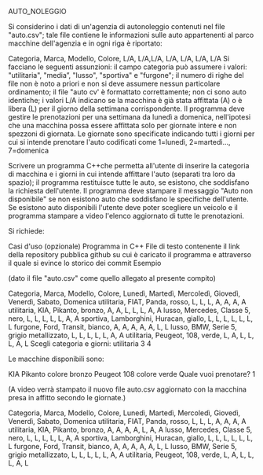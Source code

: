 AUTO_NOLEGGIO

Si considerino i dati di un'agenzia di autonoleggio contenuti nel file "auto.csv"; tale file contiene le informazioni sulle auto appartenenti al parco macchine dell'agenzia e in ogni riga è riportato:

Categoria, Marca, Modello, Colore, L/A, L/A,L/A, L/A, L/A, L/A, L/A Si facciano le seguenti assunzioni: il campo categoria può assumere i valori: "utilitaria", "media”, "lusso", "sportiva" e "furgone"; il numero di righe del file non è noto a priori e non si deve assumere nessun particolare ordinamento; il file "auto cv' è formattato correttamente; non ci sono auto identiche; i valori L/A indicano se la macchina è già stata affittata (A) o è libera (L) per il giorno della settimana corrispondente. Il programma deve gestire le prenotazioni per una settimana da lunedì a domenica, nell'ipotesi che una macchina possa essere affittata solo per giornate intere e non spezzoni di giornata. Le giornate sono specificate indicando tutti i giorni per cui si intende prenotare l'auto codificati come 1=lunedì, 2=martedì…, 7=domenica

Scrivere un programma C++che permetta all'utente di inserire la categoria di macchina e i giorni in cui intende affittare l'auto (separati tra loro da spazio); il programma restituisce tutte le auto, se esistono, che soddisfano la richiesta dell'utente. II programma deve stampare il messaggio "Auto non disponibile" se non esistono auto che soddisfano le specifiche dell'utente. Se esistono auto disponibili l'utente deve poter scegliere un veicolo e il programma stampare a video l'elenco aggiornato di tutte le prenotazioni.

Si richiede:

Casi d'uso (opzionale) Programma in C++ File di testo contenente il link della repository pubblica github su cui è caricato il programma e attraverso il quale si evince lo storico dei commit Esempio

(dato il file "auto.csv" come quello allegato al presente compito)

Categoria, Marca, Modello, Colore, Lunedì, Martedì, Mercoledì, Giovedì, Venerdì, Sabato, Domenica utilitaria, FIAT, Panda, rosso, L, L, L, A, A, A, A utilitaria, KIA, Pikanto, bronzo, A, A, L, L, L, A, A lusso, Mercedes, Classe 5, nero, L, L, L, L, L, A, A sportiva, Lamborghini, Huracan, giallo, L, L, L, L, L, L, L furgone, Ford, Transit, bianco, A, A, A, A, A, L, L lusso, BMW, Serie 5, grigio metallizzato, L, L, L, L, L, A, A utilitaria, Peugeot, 108, verde, L, A, L, L, L, A, L Scegli categoria e giorni: utilitaria 3 4

Le macchine disponibili sono:

KIA Pikanto colore bronzo Peugeot 108 colore verde Quale vuoi prenotare? 1

(A video verrà stampato il nuovo file auto.csv aggiornato con la macchina presa in affitto secondo le giornate.)

Categoria, Marca, Modello, Colore, Lunedì, Martedì, Mercoledì, Giovedì, Venerdì, Sabato, Domenica 
utilitaria, FIAT, Panda, rosso, L, L, L, A, A, A, A 
utilitaria, KIA, Pikanto, bronzo, A, A, A, A, L, A, A 
lusso, Mercedes, Classe 5, nero, L, L, L, L, L, A, A 
sportiva, Lamborghini, Huracan, giallo, L, L, L, L, L, L, L 
furgone, Ford, Transit, bianco, A, A, A, A, A, L, L 
lusso, BMW, Serie 5, grigio metallizzato, L, L, L, L, L, A, A 
utilitaria, Peugeot, 108, verde, L, A, L, L, L, A, L
